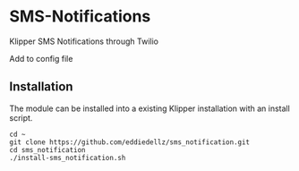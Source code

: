 # SMS-Notifications
Klipper SMS Notifications through Twilio

Add to config file


## Installation

The module can be installed into a existing Klipper installation with an install script. 

    cd ~
    git clone https://github.com/eddiedellz/sms_notification.git
    cd sms_notification
    ./install-sms_notification.sh

